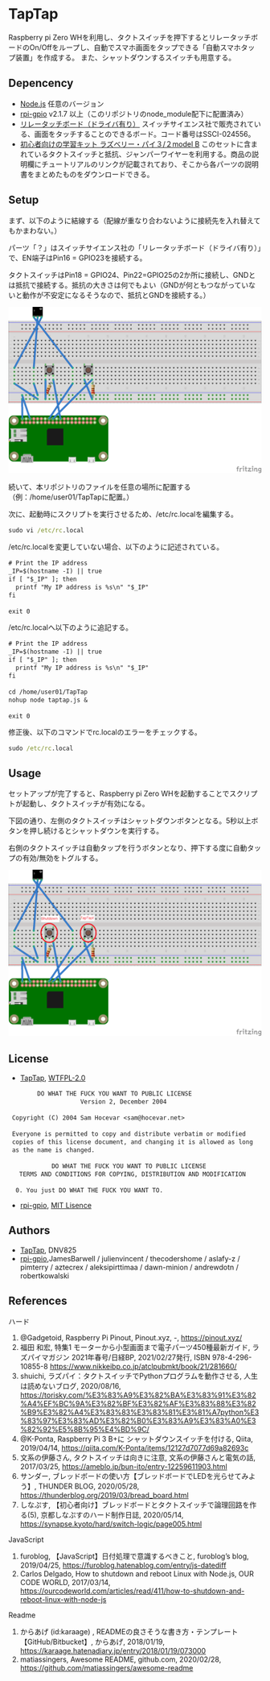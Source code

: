 # TapTap

Raspberry pi Zero WHを利用し、タクトスイッチを押下するとリレータッチボードのOn/Offをループし、自動でスマホ画面をタップできる「自動スマホタップ装置」を作成する。
また、シャットダウンするスイッチも用意する。

## Depencency

- [Node.js](https://nodejs.org/en/) 任意のバージョン
- [rpi-gpio](https://www.npmjs.com/package/rpi-gpio) v2.1.7 以上（このリポジトリのnode_module配下に配置済み）
- [リレータッチボード（ドライバ有り）](https://www.switch-science.com/catalog/2455/) スイッチサイエンス社で販売されている、画面をタッチすることのできるボード。コード番号はSSCI-024556。
- [初心者向けの学習キット ラズベリー・パイ３/２model B](https://www.amazon.co.jp/gp/product/B075167Y4D/) このセットに含まれているタクトスイッチと抵抗、ジャンパーワイヤーを利用する。商品の説明欄にチュートリアルのリンクが記載されており、そこから各パーツの説明書をまとめたものをダウンロードできる。

## Setup

まず、以下のように結線する（配線が重なり合わないように接続先を入れ替えてもかまわない。）

パーツ「？」はスイッチサイエンス社の「リレータッチボード（ドライバ有り）」で、EN端子はPin16 = GPIO23を接続する。

タクトスイッチはPin18 = GPIO24、Pin22=GPIO25の2か所に接続し、GNDとは抵抗で接続する。抵抗の大きさは何でもよい（GNDが何ともつながっていないと動作が不安定になるそうなので、抵抗とGNDを接続する。）

![TapTapのハード構成](./README-Setup.png)

続いて、本リポジトリのファイルを任意の場所に配置する（例：/home/user01/TapTapに配置。）

次に、起動時にスクリプトを実行させるため、/etc/rc.localを編集する。

```cmd
sudo vi /etc/rc.local
```

/etc/rc.localを変更していない場合、以下のように記述されている。

```shell
# Print the IP address
_IP=$(hostname -I) || true
if [ "$_IP" ]; then
  printf "My IP address is %s\n" "$_IP"
fi

exit 0
```

/etc/rc.localへ以下のように追記する。

```shell
# Print the IP address
_IP=$(hostname -I) || true
if [ "$_IP" ]; then
  printf "My IP address is %s\n" "$_IP"
fi

cd /home/user01/TapTap
nohup node taptap.js &

exit 0
```

修正後、以下のコマンドでrc.localのエラーをチェックする。

```cmd
sudo /etc/rc.local
```

## Usage

セットアップが完了すると、Raspberry pi Zero WHを起動することでスクリプトが起動し、タクトスイッチが有効になる。

下図の通り、左側のタクトスイッチはシャットダウンボタンとなる。5秒以上ボタンを押し続けるとシャットダウンを実行する。

右側のタクトスイッチは自動タップを行うボタンとなり、押下する度に自動タップの有効/無効をトグルする。

![使い方](./README-Usage.png)

## License

- [TapTap](https://github.com/DNV825/TapTap), [WTFPL-2.0](http://www.wtfpl.net/)

```text
        DO WHAT THE FUCK YOU WANT TO PUBLIC LICENSE 
                    Version 2, December 2004 

 Copyright (C) 2004 Sam Hocevar <sam@hocevar.net> 

 Everyone is permitted to copy and distribute verbatim or modified 
 copies of this license document, and changing it is allowed as long 
 as the name is changed. 

            DO WHAT THE FUCK YOU WANT TO PUBLIC LICENSE 
   TERMS AND CONDITIONS FOR COPYING, DISTRIBUTION AND MODIFICATION 

  0. You just DO WHAT THE FUCK YOU WANT TO.
```

- [rpi-gpio](https://www.npmjs.com/package/rpi-gpio), [MIT Lisence](https://github.com/JamesBarwell/rpi-gpio.js/blob/master/MIT-LICENSE.txt)

## Authors

- [TapTap](https://github.com/DNV825/tTpTap), DNV825
- [rpi-gpio](https://www.npmjs.com/package/rpi-gpio),JamesBarwell / julienvincent / thecodershome / aslafy-z / pimterry / aztecrex / aleksipirttimaa / dawn-minion / andrewdotn / robertkowalski

## References

ハード

1. @Gadgetoid, Raspberry Pi Pinout, Pinout.xyz, -, <https://pinout.xyz/>
1. 福田 和宏, 特集1 モーターから小型画面まで電子パーツ450種最新ガイド, ラズパイマガジン 2021年春号/日経BP, 2021/02/27発行, ISBN 978-4-296-10855-8 <https://www.nikkeibp.co.jp/atclpubmkt/book/21/281660/>
1. shuichi, ラズパイ：タクトスイッチでPythonプログラムを動作させる, 人生は読めないブログ, 2020/08/16, <https://torisky.com/%E3%83%A9%E3%82%BA%E3%83%91%E3%82%A4%EF%BC%9A%E3%82%BF%E3%82%AF%E3%83%88%E3%82%B9%E3%82%A4%E3%83%83%E3%83%81%E3%81%A7python%E3%83%97%E3%83%AD%E3%82%B0%E3%83%A9%E3%83%A0%E3%82%92%E5%8B%95%E4%BD%9C/>
1. @K-Ponta, Raspberry Pi 3 B+に シャットダウンスイッチを付ける, Qiita, 2019/04/14, <https://qiita.com/K-Ponta/items/12127d7077d69a82693c>
1. 文系の伊藤さん, タクトスイッチは向きに注意, 文系の伊藤さんと電気の話, 2017/03/25, <https://ameblo.jp/bun-ito/entry-12259611903.html>
1. サンダー, ブレッドボードの使い方【ブレッドボードでLEDを光らせてみよう】, THUNDER BLOG, 2020/05/28, <https://thunderblog.org/2019/03/bread_board.html>
1. しなぷす, 【初心者向け】ブレッドボードとタクトスイッチで論理回路を作る(5), 京都しなぷすのハード制作日誌, 2020/05/14, <https://synapse.kyoto/hard/switch-logic/page005.html>

JavaScript

1. furoblog, 【JavaScript】日付処理で意識するべきこと, furoblog’s blog, 2019/04/25, <https://furoblog.hatenablog.com/entry/js-datediff>
1. Carlos Delgado, How to shutdown and reboot Linux with Node.js, OUR CODE WORLD, 2017/03/14, <https://ourcodeworld.com/articles/read/411/how-to-shutdown-and-reboot-linux-with-node-js>

Readme

1. からあげ (id:karaage) , READMEの良さそうな書き方・テンプレート【GitHub/Bitbucket】, からあげ, 2018/01/19, <https://karaage.hatenadiary.jp/entry/2018/01/19/073000>
1. matiassingers, Awesome README, github.com, 2020/02/28, <https://github.com/matiassingers/awesome-readme>
